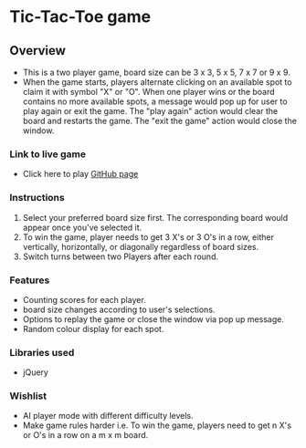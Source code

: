 # Tic-Tac-Toe game

## Overview
 - This is a two player game, board size can be 3 x 3, 5 x 5, 7 x 7 or 9 x 9.
 - When the game starts, players alternate clicking on an available spot to claim it with symbol "X" or "O". When one player wins or the board contains no more available spots, a message would pop up for user to play again or exit the game. The "play again" action would clear the board and restarts the game. The "exit the game" action would close the window.

### Link to live game
 - Click here to play [GitHub page](https://liaa2.github.io/tic-tac-toe/)

### Instructions
 1. Select your preferred board size first. The corresponding board would appear once you've selected it.
 2. To win the game, player needs to get 3 X's or 3 O's in a row, either vertically, horizontally, or diagonally regardless of board sizes.
 3. Switch turns between two Players after each round.

### Features
 - Counting scores for each player.
 - board size changes according to user's selections.
 - Options to replay the game or close the window via pop up message.
 - Random colour display for each spot.

### Libraries used
- jQuery

### Wishlist
 - AI player mode with different difficulty levels.
 - Make game rules harder i.e. To win the game, players need to get n X's or O's in a row on a m x m board.
